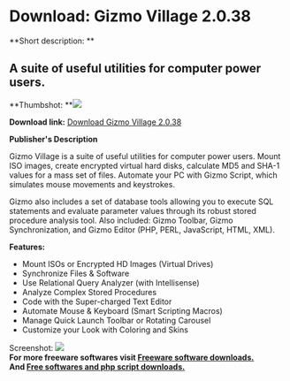 # Download: Gizmo Village 2.0.38

**Short description: **

## A suite of useful utilities for computer power users.

  
**Thumbshot: **![](http://www.freewarefiles.com/screenshot/gizmovillage_md.gif)   
  
**Download link:** [Download Gizmo Village 2.0.38](http://freesoftwares.boysofts.com/Gizmo-Village_program_33951.html)  
  

**Publisher's Description**  
  

Gizmo Village is a suite of useful utilities for computer power users. Mount
ISO images, create encrypted virtual hard disks, calculate MD5 and SHA-1
values for a mass set of files. Automate your PC with Gizmo Script, which
simulates mouse movements and keystrokes.

Gizmo also includes a set of database tools allowing you to execute SQL
statements and evaluate parameter values through its robust stored procedure
analysis tool. Also included: Gizmo Toolbar, Gizmo Synchronization, and Gizmo
Editor (PHP, PERL, JavaScript, HTML, XML).

**Features:**

  * Mount ISOs or Encrypted HD Images (Virtual Drives) 
  * Synchronize Files & Software 
  * Use Relational Query Analyzer (with Intellisense) 
  * Analyze Complex Stored Procedures 
  * Code with the Super-charged Text Editor 
  * Automate Mouse & Keyboard (Smart Scripting Macros) 
  * Manage Quick Launch Toolbar or Rotating Carousel 
  * Customize your Look with Coloring and Skins 

  
  
Screenshot: ![](http://www.freewarefiles.com/screenshot/gizmovillage.gif)  
**For more freeware softwares visit [Freeware software downloads.](http://freesoftwares.boysofts.com/)**   
**And [Free softwares and php script downloads.](http://www.boysofts.com/)**

